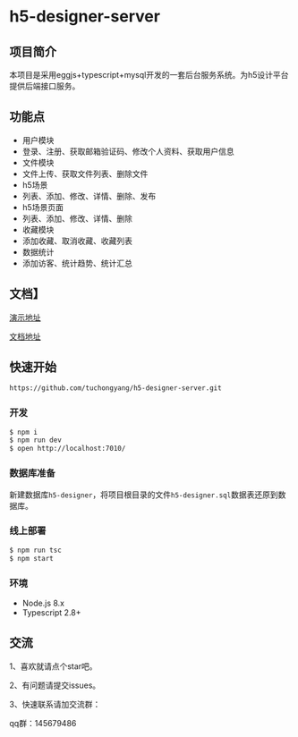 # h5-designer-server

## 项目简介

本项目是采用eggjs+typescript+mysql开发的一套后台服务系统。为h5设计平台提供后端接口服务。

## 功能点

- 用户模块
- 登录、注册、获取邮箱验证码、修改个人资料、获取用户信息
- 文件模块
- 文件上传、获取文件列表、删除文件
- h5场景
- 列表、添加、修改、详情、删除、发布
- h5场景页面
- 列表、添加、修改、详情、删除
- 收藏模块
- 添加收藏、取消收藏、收藏列表
- 数据统计
- 添加访客、统计趋势、统计汇总


## 文档】

[演示地址](http://h5.tucy.top)

[文档地址](https://tuchongyang.github.io/h5-designer-server)

## 快速开始

```bash
https://github.com/tuchongyang/h5-designer-server.git
```

### 开发

```bash
$ npm i
$ npm run dev
$ open http://localhost:7010/
```
### 数据库准备

新建数据库`h5-designer`，将项目根目录的文件`h5-designer.sql`数据表还原到数据库。

### 线上部署

```bash
$ npm run tsc
$ npm start
```

### 环境

- Node.js 8.x
- Typescript 2.8+

## 交流
1、喜欢就请点个star吧。

2、有问题请提交issues。

3、快速联系请加交流群：

qq群：145679486
